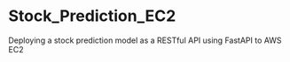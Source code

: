 # Stock_Prediction_EC2
Deploying a stock prediction model as a RESTful API using FastAPI to AWS EC2
